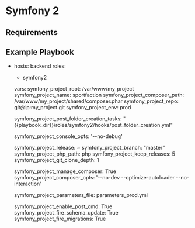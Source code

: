 Symfony 2
=========

Requirements
------------

Example Playbook
----------------

- hosts: backend
  roles:
    - symfony2

  vars:
    symfony_project_root: /var/www/my_project
    symfony_project_name: sportfaction
    symfony_project_composer_path: /var/www/my_project/shared/composer.phar
    symfony_project_repo: git@ip:my_project.git
    symfony_project_env: prod

    symfony_project_post_folder_creation_tasks: "{{playbook_dir}}/roles/symfony2/hooks/post_folder_creation.yml"

    symfony_project_console_opts: '--no-debug'

    symfony_project_release: ~
    symfony_project_branch: "master"
    symfony_project_php_path: php
    symfony_project_keep_releases: 5
    symfony_project_git_clone_depth: 1

    symfony_project_manage_composer: True
    symfony_project_composer_opts: '--no-dev --optimize-autoloader --no-interaction'

    symfony_project_parameters_file: parameters_prod.yml

    symfony_project_enable_post_cmd: True
    symfony_project_fire_schema_update: True
    symfony_project_fire_migrations: True